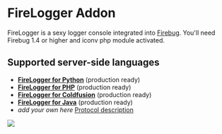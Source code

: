 # FireLogger Addon

FireLogger is a sexy logger console integrated into [Firebug][firebug]. You'll need Firebug 1.4 or higher and iconv php module activated.

## Supported server-side languages

  * **[FireLogger for Python][firelogger4py]** (production ready)
  * **[FireLogger for PHP][firelogger4php]** (production ready)
  * **[FireLogger for Coldfusion][firelogger4cfm]** (production ready)
  * **[FireLogger for Java][webappender]** (production ready)
  * _add your own here_ [Protocol description](https://github.com/binaryage/firelogger/wiki)

<a href="http://firelogger.binaryage.com"><img src="http://firelogger.binaryage.com/shared/img/firelogger4php-mainshot.png"/></a>

[firebug]: https://addons.mozilla.org/en-US/firefox/addon/1843
[firelogger4py]: https://github.com/binaryage/firelogger.py
[firelogger4php]: https://github.com/binaryage/firelogger.php
[firelogger4js]: http://github.com/darwin/firelogger.js
[firelogger4cfm]: http://cffirelogger.riaforge.org
[webappender]: https://github.com/clescot/webappender


